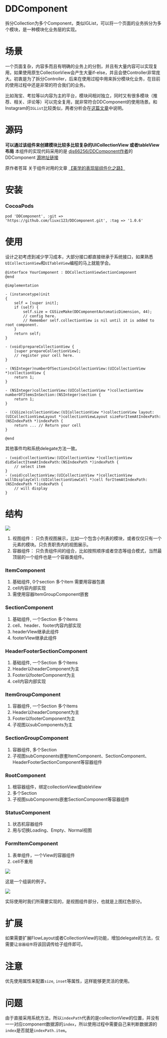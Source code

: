 # DDComponent
拆分Collection为多个Component，类似IGList，可以将一个页面的业务拆分为多个模块，是一种模块化业务层的实现。

# 场景

一个页面复杂，内容多而且有明确的业务上的分割，并且有大量内容可以实现复用，如果使用原生CollectionView会产生大量if-else，并且会使Controller非常庞大。初衷是为了拆分Controller，后来在使用过程中用来拆分模块化业务，在目前的使用过程中还是非常的符合我们的业务。

比如淘宝、考拉等以内容为主的平台，模块间相对独立，同时又有很多模块（推荐、相关、评论等）可以完全复用，就非常符合DDComponent的使用场景。和Instagram的`IGList`比较类似，两者分析会在[这篇文章](./CompareToIGList.md)中说明。

# 源码

**可以通过该组件来创建模块比较多比较复杂的UICollectionView 或者tableView布局**
本组件的实现代码采用的是 [djs66256/DDComponent作者](https://github.com/djs66256/DDComponent)的DDComponent [源地址链接](https://github.com/djs66256/DDComponent) 

原作者苍耳 关于组件对用的文章 [【美学的表现层组件化之路】](https://djs66256.github.io/2017/04/09/2017-04-09-美学的表现层组件化之路/)

# 安装

### CocoaPods

```
pod 'DDComponent', :git => 'https://github.com/liuxc123/DDComponent.git', :tag => '1.0.6'
```

# 使用

设计之初考虑到减少学习成本，大部分接口都直接继承于系统接口，如果熟悉`UICollectionView`和`UITableView`编程的马上就能学会。

```objc
@interface YourComponent : DDCollectionViewSectionComponent
@end

@implementation

- (instancetype)init
{
    self = [super init];
    if (self) {
        self.size = CGSizeMake(DDComponentAutomaticDimension, 44);
        // config here. 
        // Remember self.collectionView is nil until it is added to root component.
    }
    return self;
}

- (void)prepareCollectionView {
    [super prepareCollectionView];
    // register your cell here.
}

- (NSInteger)numberOfSectionsInCollectionView:(UICollectionView *)collectionView {
    return 1;
}

- (NSInteger)collectionView:(UICollectionView *)collectionView numberOfItemsInSection:(NSInteger)section {
    return 1;
}

- (CGSize)collectionView:(UICollectionView *)collectionView layout:(UICollectionViewLayout *)collectionViewLayout sizeForItemAtIndexPath:(NSIndexPath *)indexPath {
    return ... // Return your cell
}

@end
```

其他事件均和系统delegate方法一致。

```objc
- (void)collectionView:(UICollectionView *)collectionView didSelectItemAtIndexPath:(NSIndexPath *)indexPath {
    // select item
}
- (void)collectionView:(UICollectionView *)collectionView willDisplayCell:(UICollectionViewCell *)cell forItemAtIndexPath:(NSIndexPath *)indexPath {
    // will display
}
```

# 结构

![](./Images/structure.png)

1. 视图组件： 只负责视图展示，比如一个包含小列表的模块，或者仅仅只有一个元素的模块。只负责职责内的视图展示。
2. 容器组件： 只负责组件间的组合，比如按照顺序或者空态等组合模式，当然最顶层的一个组件也是一个容器类组件。

### ItemComponent

1. 基础组件, 0个section 多个item  需要用容器包裹
2. cell内容内部实现
3. 需使用容器ItemGroupComponent嵌套

### SectionComponent

1. 基础组件, 一个Section 多个items
2. cell、header、footer内容内部实现
3. headerVIew继承此组件
4. footerVIew继承此组件

### HeaderFooterSectionComponent

1. 基础组件, 一个Section 多个items
2. Header以headerComponent为主
3. Footer以footerComponent为主
4. cell内容内部实现

### ItemGroupComponent

1. 容器组件, 一个Section 多个items
2. Header以headerComponent为主
3. Footer以footerComponent为主
4. 子视图以subComponents为主

### SectionGroupComponent

1. 容器组件, 多个Section
2. 子视图subComponents嵌套ItemComponent、SectionComponent、HeaderFooterSectionComponent等容器组件

### RootComponent

1. 根容器组件，绑定collectionView或tableView
2. 多个Section
3. 子视图subComponents嵌套SectionComponent等容器组件

### StatusComponent

1. 状态机容器组件
2. 用与切换Loading、Empty、Normal视图

### FormItemComponent

1. 表单组件，一个View的容器组件  
2. cell不重用

![](./Images/example.png)

这是一个组装的例子。

![](./Images/structure2.png)

实际使用时我们所需要实现的，是视图组件部分，也就是上图红色部分。

# 扩展

如果需要扩展FlowLayout或者CollectionView的功能，增加delegate的方法，仅需要让`容器组件`将该回调传给子组件即可。

# 注意

优先使用属性来配置`size`, `inset`等属性，这样能够更灵活的使用。

# 问题

由于直接采用系统方法，所以`indexPath`代表的是collectionView的位置，并没有一一对应component数据源的`index`，所以使用过程中需要自己来判断数据源的`index`是否就是`indexPath.item`。


